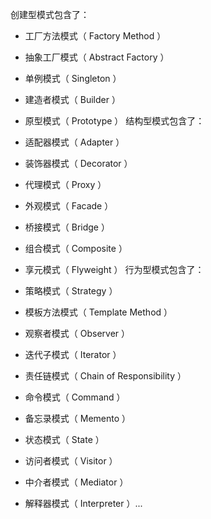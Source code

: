 创建型模式包含了：

* 工厂方法模式（ Factory Method ）
* 抽象工厂模式（ Abstract Factory ）
* 单例模式（ Singleton ）
* 建造者模式（ Builder ）
* 原型模式（ Prototype ）
 结构型模式包含了：    
 
* 适配器模式（ Adapter ）
* 装饰器模式（ Decorator ）
* 代理模式（ Proxy ）
* 外观模式（ Facade ）
* 桥接模式（ Bridge ）
* 组合模式（ Composite ）
* 享元模式（ Flyweight ）
行为型模式包含了：  

* 策略模式（ Strategy ）
* 模板方法模式（ Template Method ）
* 观察者模式（ Observer ）
* 迭代子模式（ Iterator ）
* 责任链模式（ Chain of Responsibility ）
* 命令模式（ Command ）
* 备忘录模式（ Memento ）
* 状态模式（ State ）
* 访问者模式（ Visitor ）
* 中介者模式（ Mediator ）
* 解释器模式（ Interpreter ）...
